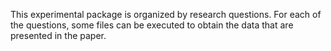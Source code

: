 This experimental package is organized by research questions. For each of the questions, some files can be executed to obtain the data that are presented in the paper.